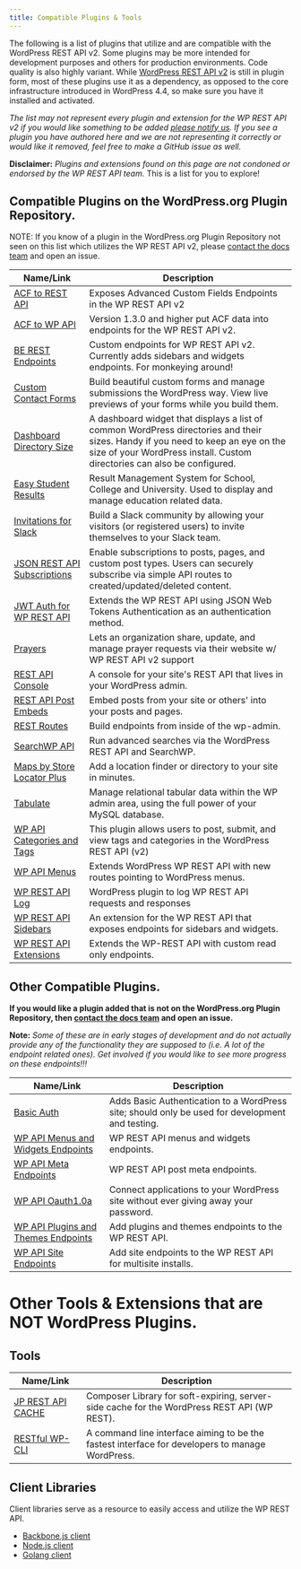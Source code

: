 ```yaml
---
title: Compatible Plugins & Tools
---
```

The following is a list of plugins that utilize and are compatible with the WordPress REST API v2.
Some plugins may be more intended for development purposes and others for production environments. Code quality is also highly variant.
While [WordPress REST API v2](https://wordpress.org/plugins/rest-api/) is still in plugin form, most of these plugins use it as a dependency,
as opposed to the core infrastructure introduced in WordPress 4.4, so make sure you have it installed and activated.

_The list may not represent every plugin and extension for the WP REST API v2
if you would like something to be added [please notify us](https://github.com/WP-API/docs-v2/issues/).
If you see a plugin you have authored here and we are not representing it correctly or would like it removed, feel free to make a GitHub issue as well._

**Disclaimer:** _Plugins and extensions found on this page are not condoned or endorsed by the WP REST API team._ This is a list for you to explore!

Compatible Plugins on the WordPress.org Plugin Repository.
--------------------------------------
NOTE: If you know of a plugin in the WordPress.org Plugin Repository not seen on this list which utilizes the WP REST API v2,
please [contact the docs team](https://github.com/WP-API/docs-v2/issues/) and open an issue.

| Name/Link | Description |
| --- | --- |
| [ACF to REST API](https://wordpress.org/plugins/acf-to-rest-api/) | Exposes Advanced Custom Fields Endpoints in the WP REST API v2 |
| [ACF to WP API](https://wordpress.org/plugins/acf-to-wp-api/) | Version 1.3.0 and higher put ACF data into endpoints for the WP REST API v2. |
| [BE REST Endpoints](https://wordpress.org/plugins/be-rest-endpoints/) | Custom endpoints for WP REST API v2. Currently adds sidebars and widgets endpoints. For monkeying around! |
| [Custom Contact Forms](https://wordpress.org/plugins/custom-contact-forms) | Build beautiful custom forms and manage submissions the WordPress way. View live previews of your forms while you build them. |
| [Dashboard Directory Size](https://wordpress.org/plugins/dashboard-directory-size/) | A dashboard widget that displays a list of common WordPress directories and their sizes. Handy if you need to keep an eye on the size of your WordPress install. Custom directories can also be configured. |
| [Easy Student Results](https://wordpress.org/plugins/easy-student-results/) | Result Management System for School, College and University. Used to display and manage education related data. |
| [Invitations for Slack](https://wordpress.org/plugins/invitations-for-slack/) | Build a Slack community by allowing your visitors (or registered users) to invite themselves to your Slack team. |
| [JSON REST API Subscriptions](https://wordpress.org/plugins/json-rest-api-subscriptions/) | Enable subscriptions to posts, pages, and custom post types. Users can securely subscribe via simple API routes to created/updated/deleted content. |
| [JWT Auth for WP REST API](https://wordpress.org/plugins/jwt-authentication-for-wp-rest-api/) | Extends the WP REST API using JSON Web Tokens Authentication as an authentication method. |
| [Prayers](https://wordpress.org/plugins/prayers/) | Lets an organization share, update, and manage prayer requests via their website w/ WP REST API v2 support |
| [REST API Console](https://wordpress.org/plugins/rest-api-console/) | A console for your site's REST API that lives in your WordPress admin. |
| [REST API Post Embeds](https://wordpress.org/plugins/rest-api-post-embeds/) | Embed posts from your site or others' into your posts and pages. |
| [REST Routes](https://wordpress.org/plugins/rest-routes/) | Build endpoints from inside of the wp-admin. |
| [SearchWP API](https://wordpress.org/plugins/searchwp-api/) | Run advanced searches via the WordPress REST API and SearchWP. |
| [Maps by Store Locator Plus](https://wordpress.org/plugins/store-locator-le/) | Add a location finder or directory to your site in minutes. |
| [Tabulate](https://wordpress.org/plugins/tabulate/) | Manage relational tabular data within the WP admin area, using the full power of your MySQL database. |
| [WP API Categories and Tags](https://wordpress.org/plugins/wp-api-categoriestags/) | This plugin allows users to post, submit, and view tags and categories in the WordPress REST API (v2) |
| [WP API Menus](https://wordpress.org/plugins/wp-api-menus/) | Extends WordPress WP REST API with new routes pointing to WordPress menus. |
| [WP REST API Log](https://wordpress.org/plugins/wp-rest-api-log/) | WordPress plugin to log WP REST API requests and responses |
| [WP REST API Sidebars](https://wordpress.org/plugins/wp-rest-api-sidebars/) | An extension for the WP REST API that exposes endpoints for sidebars and widgets. |
| [WP REST API Extensions](https://wordpress.org/plugins/wprestapiextensions/) | Extends the WP-REST API with custom read only endpoints. |

Other Compatible Plugins.
------------------
__If you would like a plugin added that is not on the WordPress.org Plugin Repository, then [contact the docs team](https://github.com/WP-API/docs-v2/issues/) and open an issue.__

**Note:** _Some of these are in early stages of development and do not actually provide any of the functionality they are supposed to (i.e. A lot of the endpoint related ones).
Get involved if you would like to see more progress on these endpoints!!!_

| Name/Link | Description |
| --- | --- |
| [Basic Auth](https://github.com/WP-API/Basic-Auth) | Adds Basic Authentication to a WordPress site; should only be used for development and testing. |
| [WP API Menus and Widgets Endpoints](https://github.com/WP-API/wp-api-menus-widgets-endpoints) | WP REST API menus and widgets endpoints. |
| [WP API Meta Endpoints](https://github.com/WP-API/wp-api-meta-endpoints) | WP REST API post meta endpoints. |
| [WP API Oauth1.0a](https://github.com/WP-API/OAuth1) | Connect applications to your WordPress site without ever giving away your password. |
| [WP API Plugins and Themes Endpoints](https://github.com/WP-API/wp-api-plugins-themes-endpoints) | Add plugins and themes endpoints to the WP REST API. |
| [WP API Site Endpoints](https://github.com/WP-API/wp-api-site-endpoints) | Add site endpoints to the WP REST API for multisite installs. |

Other Tools & Extensions that are **NOT** WordPress Plugins.
==================

Tools
----------------
| Name/Link | Description |
| --- | --- |
| [JP REST API CACHE](https://github.com/Shelob9/jp-rest-cache) | Composer Library for soft-expiring, server-side cache for the WordPress REST API (WP REST). |
| [RESTful WP-CLI](http://wp-cli.org/restful/) | A command line interface aiming to be the fastest interface for developers to manage WordPress. |

Client Libraries
----------------

Client libraries serve as a resource to easily access and utilize the WP REST API.

* [Backbone.js client][]
* [Node.js client][]
* [Golang client][]

[Backbone.js client]: https://github.com/WP-API/client-js
[Node.js client]: https://github.com/kadamwhite/wordpress-rest-api
[Golang client]: https://github.com/sogko/go-wordpress
